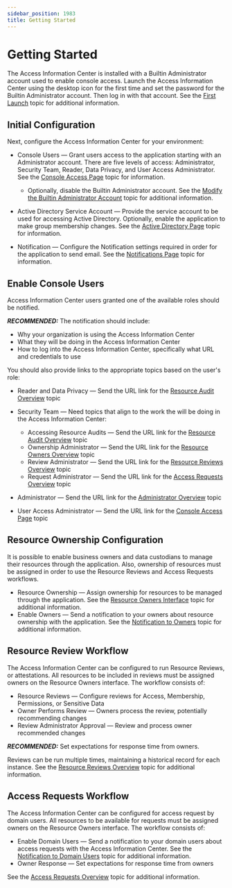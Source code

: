 ```yaml
---
sidebar_position: 1983
title: Getting Started
---
```


# Getting Started

The Access Information Center is installed with a Builtin Administrator account used to enable console access. Launch the Access Information Center using the desktop icon for the first time and set the password for the Builtin Administrator account. Then log in with that account. See the [First Launch](FirstLaunch "First Launch") topic for additional information.

## Initial Configuration

Next, configure the Access Information Center for your environment:

* Console Users — Grant users access to the application starting with an Administrator account. There are five levels of access: Administrator, Security Team, Reader, Data Privacy, and User Access Administrator. See the [Console Access Page](Configuration/ConsoleAccess "Console Access Page") topic for information.

  * Optionally, disable the Builtin Administrator account. See the [Modify the Builtin Administrator Account](Configuration/ConsoleAccess#Modify "Modify the Builtin Administrator Account") topic for additional information.
* Active Directory Service Account — Provide the service account to be used for accessing Active Directory. Optionally, enable the application to make group membership changes. See the [Active Directory Page](Configuration/ActiveDirectory "Active Directory Page") topic for information.
* Notification — Configure the Notification settings required in order for the application to send email. See the [Notifications Page](Configuration/Notifications "Notifications Page") topic for information.

## Enable Console Users

Access Information Center users granted one of the available roles should be notified.

***RECOMMENDED:*** The notification should include:

* Why your organization is using the Access Information Center
* What they will be doing in the Access Information Center
* How to log into the Access Information Center, specifically what URL and credentials to use

You should also provide links to the appropriate topics based on the user's role:

* Reader and Data Privacy — Send the URL link for the [Resource Audit Overview](../ResourceAudit/Overview "Resource Audit Overview") topic
* Security Team — Need topics that align to the work the will be doing in the Access Information Center:

  * Accessing Resource Audits — Send the URL link for the [Resource Audit Overview](../ResourceAudit/Overview "Resource Audit Overview") topic
  * Ownership Administrator — Send the URL link for the [Resource Owners Overview](../ResourceOwners/Overview "Resource Owners Overview") topic
  * Review Administrator — Send the URL link for the [Resource Reviews Overview](../ResourceReviews/Overview "Resource Reviews Overview") topic
  * Request Administrator — Send the URL link for the [Access Requests Overview](../AccessRequests/Overview "Access Requests Overview") topic
* Administrator — Send the URL link for the [Administrator Overview](Overview "Administrator Overview") topic
* User Access Administrator — Send the URL link for the [Console Access Page](Configuration/ConsoleAccess "Console Access Page") topic

## Resource Ownership Configuration

It is possible to enable business owners and data custodians to manage their resources through the application. Also, ownership of resources must be assigned in order to use the Resource Reviews and Access Requests workflows.

* Resource Ownership — Assign ownership for resources to be managed through the application. See the [Resource Owners Interface](../ResourceOwners/Interface "Resource Owners Interface") topic for additional information.
* Enable Owners — Send a notification to your owners about resource ownership with the application. See the [Notification to Owners](../ResourceOwners/Overview#Notifica "Notification to Owners") topic for additional information.

## Resource Review Workflow

The Access Information Center can be configured to run Resource Reviews, or attestations. All resources to be included in reviews must be assigned owners on the Resource Owners interface. The workflow consists of:

* Resource Reviews — Configure reviews for Access, Membership, Permissions, or Sensitive Data
* Owner Performs Review — Owners process the review, potentially recommending changes
* Review Administrator Approval — Review and process owner recommended changes

***RECOMMENDED:*** Set expectations for response time from owners.

Reviews can be run multiple times, maintaining a historical record for each instance. See the [Resource Reviews Overview](../ResourceReviews/Overview "Resource Reviews Overview") topic for additional information.

## Access Requests Workflow

The Access Information Center can be configured for access request by domain users. All resources to be available for requests must be assigned owners on the Resource Owners interface. The workflow consists of:

* Enable Domain Users — Send a notification to your domain users about access requests with the Access Information Center. See the [Notification to Domain Users](../AccessRequests/Overview#Notifica "Notification to Domain Users") topic for additional information.
* Owner Response — Set expectations for response time from owners

See the [Access Requests Overview](../AccessRequests/Overview "Access Requests Overview") topic for additional information.